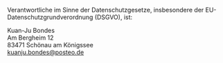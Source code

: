 Verantwortliche im Sinne der Datenschutzgesetze, insbesondere der EU-Datenschutzgrundverordnung (DSGVO), ist:
  
Kuan-Ju Bondes  
Am Bergheim 12  
83471 Schönau am Königssee  
[kuanju.bondes@posteo.de](mailto:kuanju.bondes@posteo.de)